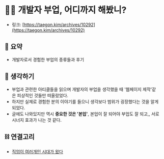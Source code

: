 # 🧑‍💻 개발자 부업, 어디까지 해봤니?

- 링크: [https://taegon.kim/archives/10292](https://taegon.kim/archives/10292)

## 📝 요약 
- 개발자로서 경험한 부업의 종류들과 후기  


## 🤔 생각하기   
- 부업과 관련한 아티클들을 읽으며 개발자의 부업을 생각했을 때 '웹페이지 제작'같은 피상적인 것들만 떠올랐었다.  
- 하지만 실제로 경험한 분의 이야기를 들으니 생각보다 범위가 굉장했다는 것을 알게되었다.  
- 글에도 나와있지만 역시 **중요한 것은 '본업'**, 본업이 잘 되어야 부업도 잘 되고,, 서로 시너지 효과가 나는 것 같다.  

## ⛓ 연결고리
- [직업이 여러개인 시대가 왔다](../Business/the-era-of-many-job-has-come.md)